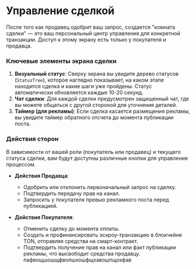 # Управление сделкой

После того как продавец одобрит ваш запрос, создается "комната сделки" — это ваш персональный центр управления для конкретной транзакции. Доступ к этому экрану есть только у покупателя и продавца.

### Ключевые элементы экрана сделки

1.  **Визуальный статус**: Сверху экрана вы увидите дерево статусов (`StatusTree`), которое наглядно показывает, на каком этапе находится сделка и какие шаги уже пройдены. Статус автоматически обновляется каждые 10-20 секунд.
2.  **Чат сделки**: Для каждой сделки предусмотрен защищенный чат, где вы можете общаться с другой стороной для уточнения деталей.
3.  **Таймер (для рекламы)**: Если сделка касается размещения рекламы, вы увидите таймер обратного отсчета до момента публикации поста.

### Действия сторон

В зависимости от вашей роли (покупатель или продавец) и текущего статуса сделки, вам будут доступны различные кнопки для управления процессом.

* **Действия Продавца**:
    * Одобрить или отклонить первоначальный запрос на сделку.
    * Подтвердить передачу прав на канал.
    * Запросить у покупателя превью рекламного поста перед публикацией.

* **Действия Покупателя**:
    * Отменить сделку до момента оплаты.
    * Создать и профинансировать эскроу-транзакцию в блокчейне TON, отправляя средства на смарт-контракт.
    * Подтвердить получение прав на канал или факт публикации рекламы, что высвободит средства продавцу.
    пафвощшошщфвопшхошфщхавошпщохфав
